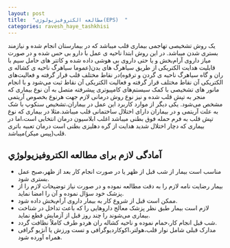```yaml
---
layout: post
title:  "مطالعه الکتروفیزیولوژی(EPS)  "
categories: ravesh_haye_tashkhisi
---
```

<!-- tasvor kholase tartib -->

یک روش تشخیصی تهاجمی بیماری قلب میباشد که در بیمارستان انجام شده و نیازمند بستری شدن میباشد.
در این روش ابتدا ناحیه ی عمل با دارو بی حس شده و در صورت میاز داروی آرام‌بخش و یا حتی داروی بی هوشی داده شده و کاتتر های حامل سیم با قابلیت هدایت الکتریکی از طریق سیاهرگ های بدن(عموما سیاهرگ ناحیه ی کشاله ی ران و گاه سیاهرگ ناحیه ی گردن و ترقوه)در نقاط مختلف قلب قرار گرفته و فعالیت‌های الکتریکی آن نقاط مختلف قرار گرفته و فعالیت الکتریکی آن نقاط ثبت می‌شود و با انجام مانور های تشخیصی با کمک سیستم‌های کامپیوتری پیشرفته متصل به آن نوع بیماری که منجر به تپش قلب شده و نیز نوع روش درمانی لازم جهت هرنوع بخصوص آریتمی مشخص می‌شود.
یکی دیگر از موارد کاربرد این عمل در بیماران،تشخیص سنکوپ با شک به علت آریتمی و در بیماران دارای اختلال ساختمانی قلب میباشد.مثلا در بیماری که نوع تپش قلب به فرم حمله  فوق بطنی میباشد اغلب ابلاسیون درمان انتخابی است،اما در بیماری که دچار اختلال شدید هدایت از گره دهلیزی بطنی است درمان تعبیه باتری قلب(پیس میکر)میباشد.

## آمادگی لازم برای مطالعه الکتروفیزیولوژي

- مناسب است بیمار از شب قبل از ظهر یا در صورت انجام کار بعد از ظهر،صبح عمل بستری شود.
- بیمار رضایت نامه لازم را به دقت مطالعه نموده و در صورت نیاز توضیحات لازم را از پزشک خود سؤال نموده و آن را امضا نماید.
- ممکن است قبل از شروع کار به بیمار داروی آرام‌بخش داده شود.
- لازم است بیمار طبق نظر پزشک معالج داروهایی را که باعث تداخل در شناخت بیماری می‌شوند را چند روز قبل از آزمایش قطع نماید.
- شب قبل انجام کار،حمام نموده و ناحیه کشاله ران هردو طرف کاملاً نظافت گردد.
- مدارک قبلی شامل نوار قلب،هولتر،اکوکاردیوگرافی و تست ورزش یا آنژیو گرافی همراه آورده شود.